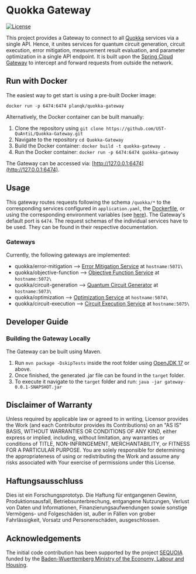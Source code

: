 # Quokka Gateway

[![License](https://img.shields.io/badge/License-Apache%202.0-blue.svg)](https://opensource.org/licenses/Apache-2.0)

This project provides a Gateway to connect to all [Quokka](https://github.com/UST-QuAntiL/Quokka) services via a single API.
Hence, it unites services for quantum circuit generation, circuit execution, error mitigation, measurement result evaluation, and parameter optimization in a single API endpoint.
It is built upon the [Spring Cloud Gateway](https://spring.io/projects/spring-cloud-gateway) to intercept and forward requests from outside the network.

## Run with Docker

The easiest way to get start is using a pre-built Docker image:

``docker run -p 6474:6474 planqk/quokka-gateway``

Alternatively, the Docker container can be built manually:
1. Clone the repository using ``git clone https://github.com/UST-QuAntiL/Quokka-Gateway.git``
2. Navigate to the repository  ``cd Quokka-Gateway``
3. Build the Docker container: ``docker build -t quokka-gateway .``
4. Run the Docker container: ``docker run -p 6474:6474 quokka-gateway``

The Gateway can be accessed via: [http://127.0.0.1:6474](http://127.0.0.1:6474).

## Usage

This gateway routes requests following the schema ``/quokka/*`` to the corresponding services configured in ``application.yaml``, the [Dockerfile](./Dockerfile), or using the corresponding environment variables (see [here](https://github.com/UST-QuAntiL/Quokka-Gateway/blob/master/.docker/application.yaml.tpl)).
The Gateway's default port is `6474`.
The request schemas of the individual services have to be used.
They can be found in their respective documentation.

### Gateways

Currently, the following gateways are implemented:
* quokka/error-mitigation --> [Error Mitigation Service](https://github.com/UST-QuAntiL/error-mitigation-service) at ``hostname:5071\``
* quokka/objective-function --> [Objective Function Service](https://github.com/UST-QuAntiL/objective-function-service) at ``hostname:5072\``
* quokka/circuit-generation --> [Quantum Circuit Generator](https://github.com/UST-QuAntiL/quantum-circuit-generator) at ``hostname:5073\``
* quokka/optimization --> [Optimization Service](https://github.com/UST-QuAntiL/Quokka/tree/main/services/optimization-service) at ``hostname:5074\``
* quokka/circuit-execution --> [Circuit Execution Service](https://github.com/UST-QuAntiL/Quokka/tree/main/services/execution-service) at ``hostname:5075\``

## Developer Guide

### Building the Gateway Locally

The Gateway can be built using Maven.

1. Run `mvn package -DskipTests` inside the root folder using [OpenJDK 17](https://openjdk.java.net/projects/jdk/17/) or above.
2. Once finished, the generated .jar file can be found in the `target` folder.
3. To execute it navigate to the `target` folder and run: `java -jar gateway-0.0.1-SNAPSHOT.jar`

## Disclaimer of Warranty
Unless required by applicable law or agreed to in writing, Licensor provides the Work (and each Contributor provides its Contributions) on an "AS IS" BASIS, WITHOUT WARRANTIES OR CONDITIONS OF ANY KIND, either express or implied, including, without limitation, any warranties or conditions of TITLE, NON-INFRINGEMENT, MERCHANTABILITY, or FITNESS FOR A PARTICULAR PURPOSE. You are solely responsible for determining the appropriateness of using or redistributing the Work and assume any risks associated with Your exercise of permissions under this License.

## Haftungsausschluss
Dies ist ein Forschungsprototyp. Die Haftung für entgangenen Gewinn, Produktionsausfall, Betriebsunterbrechung, entgangene Nutzungen, Verlust von Daten und Informationen, Finanzierungsaufwendungen sowie sonstige Vermögens- und Folgeschäden ist, außer in Fällen von grober Fahrlässigkeit, Vorsatz und Personenschäden, ausgeschlossen.

## Acknowledgements
The initial code contribution has been supported by the project [SEQUOIA](https://www.iaas.uni-stuttgart.de/forschung/projekte/sequoia/) funded by the [Baden-Wuerttemberg Ministry of the Economy, Labour and Housing](https://wm.baden-wuerttemberg.de/).
